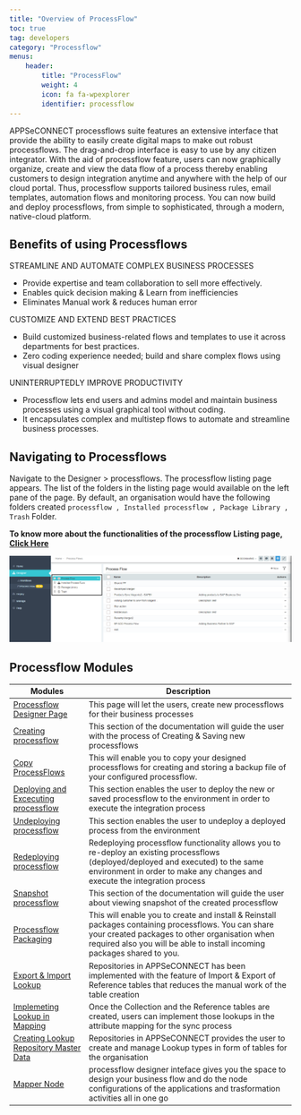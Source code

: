 ```yaml
---
title: "Overview of ProcessFlow"
toc: true
tag: developers
category: "Processflow"
menus: 
    header:
        title: "ProcessFlow"
        weight: 4
        icon: fa fa-wpexplorer
        identifier: processflow
---
```


APPSeCONNECT processflows suite features an extensive interface that provide the ability to easily create digital maps 
to make out robust processflows. The drag-and-drop interface is easy to use by any citizen integrator. With the aid of 
processflow feature, users can now graphically organize, create and view the data flow of a process thereby enabling 
customers to design integration anytime and anywhere with the help of our cloud portal. Thus, processflow supports 
tailored business rules, email templates, automation flows and monitoring process. You can now build and deploy 
processflows, from simple to sophisticated, through a modern, native-cloud platform.

## Benefits of using Processflows

STREAMLINE AND AUTOMATE COMPLEX BUSINESS PROCESSES
* Provide expertise and team collaboration to sell more effectively.
* Enables quick decision making & Learn from inefficiencies
* Eliminates Manual work & reduces human error

CUSTOMIZE AND EXTEND BEST PRACTICES
* Build customized business-related flows and templates to use it across departments for best practices.
* Zero coding experience needed; build and share complex flows using visual designer

UNINTERRUPTEDLY IMPROVE PRODUCTIVITY
* Processflow lets end users and admins model and maintain business processes using a visual graphical tool without coding.
* It encapsulates complex and multistep flows to automate and streamline business processes.

## Navigating to Processflows

Navigate to the Designer > processflows. The processflow listing page appears. The list of the folders in the listing page would available on the left pane of the page. 
By default, an organisation would have the following folders created `processflow , Installed processflow , Package Library , Trash` Folder.

**To know more about the functionalities of the processflow Listing page, [Click Here](/processflow/processflow-listing-page/)**

![listingpageoverview](\staticfiles\processflow\media\listingoverviewscreen.png)

## Processflow Modules

|Modules| Description|  
|-------|-----------------------------------------------------|           
|[Processflow Designer Page](/processflow/designer-processflow/) | This page will let the users, create new processflows for their business processes|      
|[Creating processflow](/processflow/creating-processflow/) |This section of the documentation will guide the user with the process of Creating & Saving new processflows|   
|[Copy ProcessFlows](/processflow/copy-processflow/)|This will enable you to copy your designed processflows for creating and storing a backup file of your configured processflow.|
|[Deploying and Excecuting processflow](/processflow/deploying-and-executing-processfloww/) | This section enables the user to deploy the new or saved processflow to the environment in order to execute the integration process|          
|[Undeploying processflow](/processflow/deploying-and-executing-processfloww/#undeploy-process-flow-from-environment) | This section enables the user to undeploy a deployed process from the environment|    
|[Redeploying processflow](/processflow/redeploying-processflow/) | Redeploying processflow functionality allows you to re-deploy an existing processflows (deployed/deployed and executed) to the same environment in order to make any changes and execute the integration process|      
|[Snapshot processflow](/processflow/snapshot-processflow/) | This section of the documentation will guide the user about viewing snapshot of the created processflow|    
|[Processflow Packaging](/processflow/processflow-packaging-overview/)| This will enable you to create and install & Reinstall packages containing processflows. You can share your created packages to other organisation when required also you will be able to install incoming packages shared to you.|
|[Export & Import Lookup](/processflow/export-and-import-lookup/) | Repositories in APPSeCONNECT has been implemented with the feature of Import & Export of Reference tables that reduces the manual work of the table creation|        
|[Implemeting Lookup in Mapping](/processflow/implementing-lookup-in-mapping/) | Once the Collection and the Reference tables are created, users can implement those lookups in the attribute mapping for the sync process|   
|[Creating Lookup Repository Master Data](/processflow/Lookup-repository-masterdata/) | Repositories in APPSeCONNECT provides the user to create and manage Lookup types in form of tables for the organisation|        
|[Mapper Node](/processflow/working-with-mapper/) | processflow designer inteface gives you the space to design your business flow and do the node configurations of the applications and trasformation activities all in one go|  






  